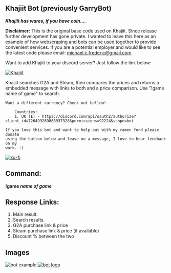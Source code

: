 ## Khajiit Bot (previously GarryBot)

***Khajiit has wares, if you have coin..._***

**Disclaimer:** This is the original base code used on Khajiit. Since release further development has gone private. I wanted to leave this here as an example of how webscraping and bots can be used together to provide convenient services. If you are a potential employer and would like to see the latest code please email: michael.c.frederic@gmail.com.

Want to add Khajiit to your discord server? 
Just follow the link below:

[![Khajiit](https://i.imgur.com/6wSy4c8.png)](https://discord.com/api/oauth2/authorize?client_id=696797425502781470&permissions=92224&scope=bot)

Khajiit searches G2A and Steam, then compares the prices and returns a embedded message with links to both and a price comparison. Use "!game name of game" to search.

	Want a different currency? Check out bellow! 
		
		Countries:
		1. UK (£) - https://discord.com/api/oauth2/authorize?client_id=726493269868937328&permissions=92224&scope=bot
	
	If you love this bot and want to help out with my ramen fund please donate
	using the button below and leave me a message, I love to hear feedback on my
	work. :)
[![ko-fi](https://www.ko-fi.com/img/githubbutton_sm.svg)](https://ko-fi.com/L3L01PGZ3)
	 
## Command:

 **!game *name of game***
 
## Response Links:
 1. Main result.
 2. Search results.
 3. G2A purchase link & price
 4. Steam purchase link & price (if available)
 5. Discount % between the two

## Images
![bot example](https://i.imgur.com/1hzj02D.jpg)
[![bot logo](https://i.imgur.com/ZJCKkPt.png)](https://milan-frederic.wixsite.com/milan)

